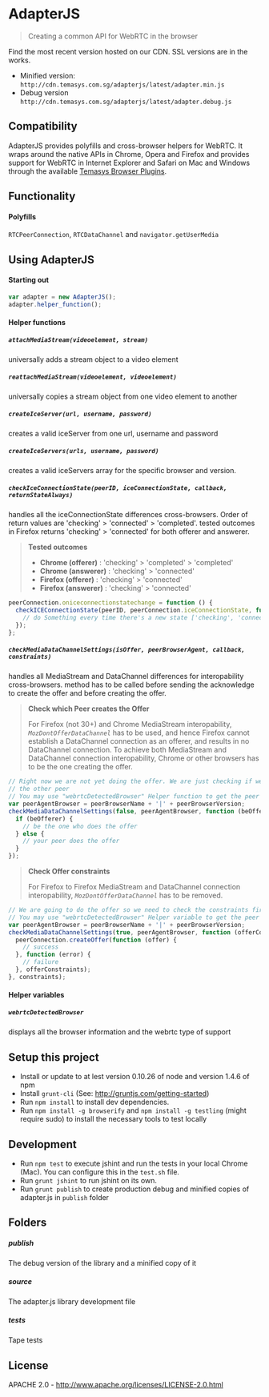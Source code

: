 # AdapterJS

> Creating a common API for WebRTC in the browser

Find the most recent version hosted on our CDN. SSL versions are in the works.

- Minified version: `http://cdn.temasys.com.sg/adapterjs/latest/adapter.min.js`
- Debug version `http://cdn.temasys.com.sg/adapterjs/latest/adapter.debug.js`


## Compatibility

AdapterJS provides polyfills and cross-browser helpers for WebRTC. It wraps around the native APIs in Chrome, Opera and Firefox and provides support for WebRTC in Internet Explorer and Safari on Mac and Windows through the available [Temasys Browser Plugins](https://temasys.atlassian.net/wiki/display/TWPP/WebRTC+Plugins).


## Functionality

#### Polyfills

`RTCPeerConnection`, `RTCDataChannel` and `navigator.getUserMedia`

## Using AdapterJS 

#### Starting out

```javascript
var adapter = new AdapterJS();
adapter.helper_function();
```

#### Helper functions

##### `attachMediaStream(videoelement, stream)`

universally adds a stream object to a video element

##### `reattachMediaStream(videoelement, videoelement)`

universally copies a stream object from one video element to another

##### `createIceServer(url, username, password)`

creates a valid iceServer from one url, username and password

##### `createIceServers(urls, username, password)`

creates a valid iceServers array for the specific browser and version.

##### `checkIceConnectionState(peerID, iceConnectionState, callback, returnStateAlways)`

handles all the iceConnectionState differences cross-browsers. Order of return values are 'checking' > 'connected' > 'completed'.
tested outcomes in Firefox returns 'checking' > 'connected' for both offerer and answerer.

> __Tested outcomes__
> - __Chrome (offerer)__   : 'checking' > 'completed' > 'completed'
> - __Chrome (answerer)__  : 'checking' > 'connected'
> - __Firefox (offerer)__  : 'checking' > 'connected'
> - __Firefox (answerer)__ : 'checking' > 'connected'

```javascript
peerConnection.oniceconnectionstatechange = function () {
  checkICEConnectionState(peerID, peerConnection.iceConnectionState, function (iceConnectionState) {
    // do Something every time there's a new state ['checking', 'connected', 'completed']
  });
};
```

##### `checkMediaDataChannelSettings(isOffer, peerBrowserAgent, callback, constraints)`

handles all MediaStream and DataChannel differences for interopability cross-browsers.
method has to be called before sending the acknowledge to create the offer and before creating the offer.

> __Check which Peer creates the Offer__
> 
> For Firefox (not 30+) and Chrome MediaStream interopability, _``MozDontOfferDataChannel``_ has to be used, and hence 
> Firefox cannot establish a DataChannel connection as an offerer, and results in no DataChannel connection.
> To achieve both MediaStream and DataChannel connection interopability, Chrome or other browsers has to be the one 
> creating the offer. 

```javascript
// Right now we are not yet doing the offer. We are just checking if we should be the offerer instead of
// the other peer
// You may use "webrtcDetectedBrowser" Helper function to get the peer to send browser information
var peerAgentBrowser = peerBrowserName + '|' + peerBrowserVersion;
checkMediaDataChannelSettings(false, peerAgentBrowser, function (beOfferer) {
  if (beOfferer) {
    // be the one who does the offer
  } else {
    // your peer does the offer
  }
});
```
> __Check Offer constraints__
> 
> For Firefox to Firefox MediaStream and DataChannel connection interopability, _``MozDontOfferDataChannel``_ has to be removed.

```javascript
// We are going to do the offer so we need to check the constraints first.
// You may use "webrtcDetectedBrowser" Helper variable to get the peer to send browser information
var peerAgentBrowser = peerBrowserName + '|' + peerBrowserVersion;
checkMediaDataChannelSettings(true, peerAgentBrowser, function (offerConstraints) {
  peerConnection.createOffer(function (offer) {
    // success
  }, function (error) {
    // failure
  }, offerConstraints);
}, constraints);
```

#### Helper variables

##### `webrtcDetectedBrowser`

displays all the browser information and the webrtc type of support


## Setup this project

- Install or update to at lest version 0.10.26 of node and version 1.4.6 of npm
- Install `grunt-cli` (See: http://gruntjs.com/getting-started)
- Run `npm install` to install dev dependencies.
- Run `npm install -g browserify` and `npm install -g testling` (might require sudo) to install the necessary tools to test locally


## Development

- Run `npm test` to execute jshint and run the tests in your local Chrome (Mac). You can configure this in the `test.sh` file.
- Run `grunt jshint` to run jshint on its own.
- Run `grunt publish` to create production debug and minified copies of adapter.js in `publish` folder


## Folders

##### publish

The debug version of the library and a minified copy of it

##### source

The adapter.js library development file

##### tests

Tape tests


## License

APACHE 2.0 - http://www.apache.org/licenses/LICENSE-2.0.html
